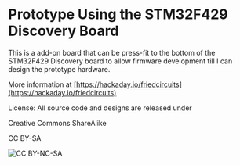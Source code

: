 Prototype Using the STM32F429 Discovery Board
===============================================



This is a add-on board that can be press-fit to the bottom of the STM32F429 Discovery board 
to allow firmware development till I can design the prototype hardware. 


More information at
[https://hackaday.io/friedcircuits](https://hackaday.io/friedcircuits)


License: All source code and designs are released under 

Creative Commons ShareAlike 

CC BY-SA

![CC BY-NC-SA](http://i.creativecommons.org/l/by-sa/3.0/88x31.png)